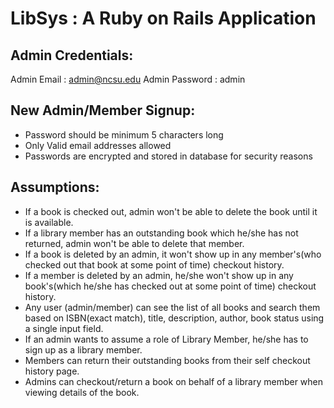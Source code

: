 # LibSys : A Ruby on Rails Application

## Admin Credentials:
Admin Email : admin@ncsu.edu
Admin Password : admin

## New Admin/Member Signup:

* Password should be minimum 5 characters long
* Only Valid email addresses allowed
* Passwords are encrypted and stored in database for security reasons

## Assumptions:

* If a book is checked out, admin won't be able to delete the book until it is available.
* If a library member has an outstanding book which he/she has not returned, admin won't be able to delete that member.
* If a book is deleted by an admin, it won't show up in any member's(who checked out that book at some point of time) checkout history.
* If a member is deleted by an admin, he/she won't show up in any book's(which he/she has checked out at some point of time) checkout history.
* Any user (admin/member) can see the list of all books and search them based on ISBN(exact match), title, description, author, book status using a single input field.
* If an admin wants to assume a role of Library Member, he/she has to sign up as a library member.
* Members can return their outstanding books from their self checkout history page.
* Admins can checkout/return a book on behalf of a library member when viewing details of the book.
